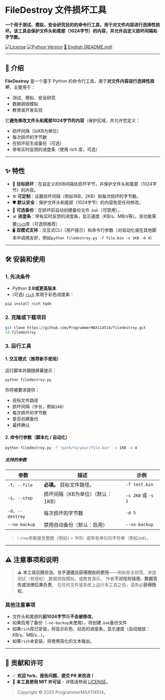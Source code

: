 # FileDestroy 文件损坏工具

**一个用于测试、模拟、安全研究目的的命令行工具，用于对文件内容进行选择性损坏。该工具会保护文件头和尾部（1024字节）的内容，并允许自定义损坏间隔和字节数。**

[![License](https://img.shields.io/badge/license-MIT-blue.svg)](LICENSE)
[![Python Version](https://img.shields.io/badge/python-3.8+-blue.svg)](https://www.python.org/downloads/)
[📘 English (README.md)](README.md)

---

## 📌 介绍

**FileDestroy** 是一个基于 Python 的命令行工具，用于**对文件内容进行选择性损坏**，主要用于：

- 测试、模拟、安全研究
- 数据销毁模拟
- 教育或开发实验

它**避免修改文件头和尾部1024字节的内容**（保护区域，并允许您定义：

- 损坏间隔（以KB为单位）
- 每次损坏的字节数
- 在损坏前生成备份（可选）
- 带有实时反馈的进度条（使用 rich 库，可选）

---

## ✨ 特性

- 🎯 **目标损坏**：在自定义的KB间隔处损坏字节，并保护文件头和尾部（1024字节）的内容。
- ⚙️ **可定制**：设置损坏间隔（例如1KB，2KB）和每次损坏的字节数。
- 🛡️ **默认安全**：保护文件头和尾部（1024字节）的内容免受任何修改。
- 💾 **可选备份**：在损坏前自动创建备份文件`.bak`（可禁用）。
- 📊 **进度条**：带有实时反馈的进度条，显示速度（KB/s、MB/s等）。该功能需要[`rich`](https://github.com/Textualize/rich)库（可选但推荐）
- 🖥️ **双模式支持**：交互式CLI（用户提示）和命令行参数（对自动化或在其他脚本中调用友好，例如`python filedestroy.py -f file.bin -s 1KB -d 4`）

---

## 🛠️ 安装和使用

### 1. 先决条件

- Python **3.8或更高版本**
- (可选) [`rich`](https://pypi.org/project/rich/) 库用于彩色进度条：

```bash
pip install rich tqdm
```

### 2. 克隆或下载项目

```bash
git clone https://github.com/ProgrammerMAX114514/filedestroy.git
cd filedestroy
```

### 3. 运行工具

#### 1. 交互模式（推荐新手使用）

运行脚本并跟随屏幕提示：

```bash
python filedestroy.py
```

你将被要求提供：

- 目标文件路径
- 损坏间隔（步长，例如`1KB`）
- 每次损坏的字节数
- 是否创建备份
- 最终确认

#### 2. 命令行参数（脚本化 / 自动化）

```bash
python filedestroy.py -f "path/to/your/file.bin" -s 1KB -d 4
```

##### 支持的参数

| 参数         | 描述                                      | 示例              |
|-------------|-------------------------------------------|------------------|
| `-f`、`--file`   | **必填。** 目标文件路径。           | `-f test.bin`    |
| `-s`、`--step`   | 损坏间隔（KB为单位）（默认：1KB） | `-s 2KB` 或 `-s 1` |
| `-d`、`--destroy`| 每次损坏的字节数                       | `-d 5`           |
| `--no-backup`    | 禁用自动备份（默认：启用）           | `--no-backup`    |

> ℹ️ `step`参数接受整数（例如`1` = 1KB）或带有单位的字符串（例如`1KB`）。

---

## ⚠️ 注意事项和说明

> ⚠️ **本工具仅限合法、合乎道德且获得授权的使用**——例如安全研究、渗透测试（有授权）,数据销毁模拟，或教育演示。
> 作者**不对任何误用、数据丢失或法律后果负责**。
> 在任何文件或系统上运行本工具之前，请务必**获得授权**。

### 其他注意事项

- 文件头和尾部的**前1024字节**将**不会被修改**。
- 如果启用了备份（`-no-backup`未使用），将创建`.bak`备份文件
- 如果`rich`库已安装，将显示彩色、动态的进度条，显示速度（自动缩放：KB/s、MB/s...）。
- 如果`rich`未安装，将使用简化的文本输出。

---

## 🤝 贡献和许可

- ✅ **欢迎 fork、报告问题、提交 PR 来改进！**
- 📜 **本工具使用 MIT 许可证** - 详情请参阅 [LICENSE](LICENSE)。

> Copyright © 2025 ProgrammerMAX114514。
